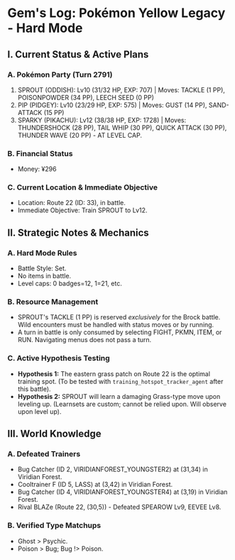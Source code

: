 # Gem's Log: Pokémon Yellow Legacy - Hard Mode

## I. Current Status & Active Plans

### A. Pokémon Party (Turn 2791)
1. SPROUT (ODDISH): Lv10 (31/32 HP, EXP: 707) | Moves: TACKLE (1 PP), POISONPOWDER (34 PP), LEECH SEED (0 PP)
2. PIP (PIDGEY): Lv10 (23/29 HP, EXP: 575) | Moves: GUST (14 PP), SAND-ATTACK (15 PP)
3. SPARKY (PIKACHU): Lv12 (38/38 HP, EXP: 1728) | Moves: THUNDERSHOCK (28 PP), TAIL WHIP (30 PP), QUICK ATTACK (30 PP), THUNDER WAVE (20 PP) - AT LEVEL CAP.

### B. Financial Status
- Money: ¥296

### C. Current Location & Immediate Objective
- Location: Route 22 (ID: 33), in battle.
- Immediate Objective: Train SPROUT to Lv12.

## II. Strategic Notes & Mechanics

### A. Hard Mode Rules
- Battle Style: Set.
- No items in battle.
- Level caps: 0 badges=12, 1=21, etc.

### B. Resource Management
- SPROUT's TACKLE (1 PP) is reserved *exclusively* for the Brock battle. Wild encounters must be handled with status moves or by running.
- A turn in battle is only consumed by selecting FIGHT, PKMN, ITEM, or RUN. Navigating menus does not pass a turn.

### C. Active Hypothesis Testing
- **Hypothesis 1:** The eastern grass patch on Route 22 is the optimal training spot. (To be tested with `training_hotspot_tracker_agent` after this battle).
- **Hypothesis 2:** SPROUT will learn a damaging Grass-type move upon leveling up. (Learnsets are custom; cannot be relied upon. Will observe upon level up).

## III. World Knowledge

### A. Defeated Trainers
- Bug Catcher (ID 2, VIRIDIANFOREST_YOUNGSTER2) at (31,34) in Viridian Forest.
- Cooltrainer F (ID 5, LASS) at (3,42) in Viridian Forest.
- Bug Catcher (ID 4, VIRIDIANFOREST_YOUNGSTER4) at (3,19) in Viridian Forest.
- Rival BLAZe (Route 22, (30,5)) - Defeated SPEAROW Lv9, EEVEE Lv8.

### B. Verified Type Matchups
- Ghost > Psychic.
- Poison > Bug; Bug !> Poison.